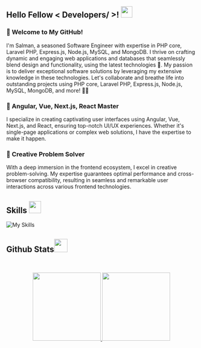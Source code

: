 <h2> Hello Fellow < Developers/ >! <img src = "https://raw.githubusercontent.com/MartinHeinz/MartinHeinz/master/wave.gif" width = 30px> </h1>
<p align='center'>
</p>


 
### 👋 Welcome to My GitHub!

I'm Salman, a seasoned Software Engineer with expertise in PHP core, Laravel PHP, Express.js, Node.js, MySQL, and MongoDB. I thrive on crafting dynamic and engaging web applications and databases that seamlessly blend design and functionality, using the latest technologies 🚀. My passion is to deliver exceptional software solutions by leveraging my extensive knowledge in these technologies. Let's collaborate and breathe life into outstanding projects using PHP core, Laravel PHP, Express.js, Node.js, MySQL, MongoDB, and more! 💼👯

### 🎨 Angular, Vue, Next.js, React Master

I specialize in creating captivating user interfaces using Angular, Vue, Next.js, and React, ensuring top-notch UI/UX experiences. Whether it's single-page applications or complex web solutions, I have the expertise to make it happen.

### 🚀 Creative Problem Solver

With a deep immersion in the frontend ecosystem, I excel in creative problem-solving. My expertise guarantees optimal performance and cross-browser compatibility, resulting in seamless and remarkable user interactions across various frontend technologies.

<h2> Skills <img src = "https://media2.giphy.com/media/QssGEmpkyEOhBCb7e1/giphy.gif?cid=ecf05e47a0n3gi1bfqntqmob8g9aid1oyj2wr3ds3mg700bl&rid=giphy.gif" width = 32px> </h2>

![My Skills](https://skillicons.dev/icons?i=php,laravel,react)

 

<h2> Github Stats<img src = "https://i.pinimg.com/originals/65/c4/f4/65c4f452571be1261e9c623f7da488ac.gif" width = 35px> </h2>
<br>

<p align="center">
<a href="https://github.com/MalikSalman1">
  <img height="180em"  src="https://github-readme-stats.vercel.app/api?username=MalikSalman1&show_icons=true&theme=algolia&count-private=true"/>
  <img height="180em" src="https://github-readme-stats.vercel.app/api/top-langs/?username=MalikSalman1&theme=algolia&layout=compact&count-private=true"/>
 
</a>
</p>
<br>
